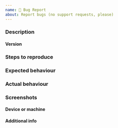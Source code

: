 ```yaml
---
name: 🐛 Bug Report
about: Report bugs (no support requests, please)
---
```


<!--
   SUPPORT REQUESTS:
   This is for reporting bugs in Mempool, not for support requests. 
   If you have a support request, please reach out on Matrix:
   https://matrix.to/#/#mempool.support:bitcoin.kyoto
-->

### Description

<!-- brief description of the bug -->

#### Version

<!-- commit id or version number -->

### Steps to reproduce

<!-- if you can reliably reproduce the bug, list the steps here -->

### Expected behaviour

<!-- description of the expected behavior -->

### Actual behaviour

<!-- explain what happened instead of the expected behaviour -->

### Screenshots

<!-- Screenshots if gui related, drag and drop to add to the issue -->

#### Device or machine

<!-- device/machine used, operating system -->

#### Additional info

<!-- Additional information useful for debugging (e.g. logs) -->
